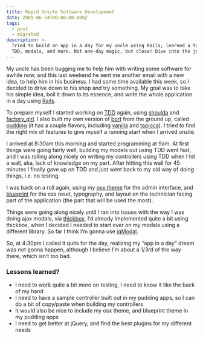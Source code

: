 ```yaml
---
title: Rapid Onsite Software Development
date: 2009-06-24T00:00:00.000Z
tags:
  - post
  - migrated
description: >-
  Tried to build an app in a day for my uncle using Rails; learned a ton about
  TDD, modals, and more. Not one-day magic, but close! Dive into the journey.
---
```


My uncle has been bugging me to help him with writing some software for awhile now, and this last weekend he sent me another email with a new idea, to help him in his business. I had some time available this week, so I decided to drive down to his shop and try something. My goal was to take his simple idea, boil it down to its essence, and write the whole application in a day using [Rails](http://www.rubyonrails.com).

To prepare myself I started working on [TDD](http://en.wikipedia.org/wiki/Test-driven_development) again, using [shoulda](http://thoughtbot.com/projects/shoulda/) and [factory_girl](http://thoughtbot.com/projects/factory_girl). I also built my own version of [bort](http://github.com/fudgestudios/bort/tree/master) from the ground up, called [pudding](http://github.com/jonmagic/pudding/) (it has a couple flavors, including [vanilla](http://github.com/jonmagic/pudding/tree/vanilla) and [tapioca](http://github.com/jonmagic/pudding/tree/tapioca)). I tried to find the right mix of features to give myself a running start when I arrived onsite.

I arrived at 8:30am this morning and started programming at 9am. At first things were going fairly well, building my models out using TDD went fast, and I was rolling along nicely on writing my controllers using TDD when I hit a wall, aka, lack of knowledge on my part. After hitting this wall for 45 minutes I finally gave up on TDD and just went back to my old way of doing things, i.e. no testing.

I was back on a roll again, using my [osx theme](https://github.com/jonmagic/webapp_gui/tree) for the admin interface, and [blueprint](http://www.blueprintcss.org/) for the css reset, typography, and layout on the technician facing part of the application (the part that will be used the most).

Things were going along nicely until I ran into issues with the way I was doing ajax modals, via [thickbox](http://jquery.com/demo/thickbox/). I’d already implemented quite a bit using thickbox, when I decided I needed to start over on my modals using a different library. So far I think I’m gonna use [jqModal](http://dev.iceburg.net/jquery/jqModal/).

So, at 4:30pm I called it quits for the day, realizing my “app in a day” dream was not gonna happen, although I believe I’m about a 1/3rd of the way there, which isn’t too bad.

### Lessons learned?

- I need to work quite a bit more on testing, I need to know it like the back of my hand
- I need to have a sample controller built out in my pudding apps, so I can do a bit of copy/paste when building my controllers
- It would also be nice to include my osx theme, and blueprint theme in my pudding apps
- I need to get better at jQuery, and find the best plugins for my different needs
